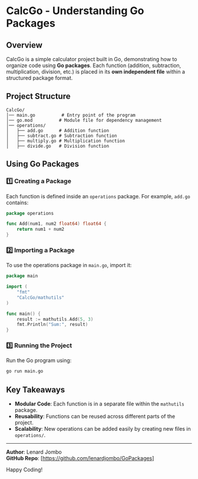 # CalcGo - Understanding Go Packages

##  Overview
CalcGo is a simple calculator project built in Go, demonstrating how to organize code using **Go packages**. Each function (addition, subtraction, multiplication, division, etc.) is placed in its **own independent file** within a structured package format.

##  Project Structure
```
CalcGo/ 
│── main.go          # Entry point of the program 
│── go.mod          # Module file for dependency management 
│── operations/ 
│   ├── add.go      # Addition function 
│   ├── subtract.go # Subtraction function 
│   ├── multiply.go # Multiplication function 
│   ├── divide.go   # Division function 
```

## Using Go Packages

### 1️⃣ **Creating a Package**
Each function is defined inside an `operations` package. For example, `add.go` contains:

```go
package operations

func Add(num1, num2 float64) float64 {
    return num1 + num2
}
```

### 2️⃣ **Importing a Package**
To use the operations package in `main.go`, import it:

```go
package main

import (
    "fmt"
    "CalcGo/mathutils"
)

func main() {
    result := mathutils.Add(5, 3)
    fmt.Println("Sum:", result)
}
```

### 3️⃣ **Running the Project**
Run the Go program using:

```sh
go run main.go
```

##  Key Takeaways
- **Modular Code**: Each function is in a separate file within the `mathutils` package.
- **Reusability**: Functions can be reused across different parts of the project.
- **Scalability**: New operations can be added easily by creating new files in `operations/`.

---

 **Author**: Lenard Jombo  
 **GitHub Repo**: [https://github.com/lenardjombo/GoPackages]  

Happy Coding! 
